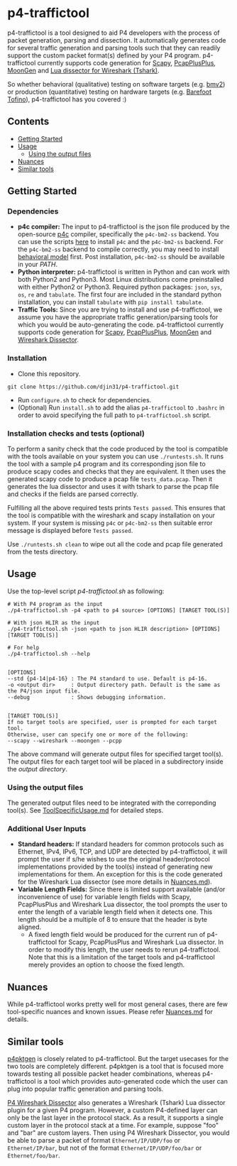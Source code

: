 # p4-traffictool

p4-traffictool is a tool designed to aid P4 developers with the process of packet generation, parsing and dissection. It automatically generates code for several traffic generation and parsing tools such that they can readily support the custom packet format(s) defined by your P4 program. p4-traffictool currently supports code generation for [Scapy](https://scapy.net), [PcapPlusPlus](https://github.com/seladb/PcapPlusPlus), [MoonGen](https://github.com/emmericp/MoonGen/) and [Lua dissector for Wireshark (Tshark)](https://wiki.wireshark.org/Lua/Dissectors).

So whether behavioral (qualitative) testing on software targets (e.g. [bmv2](https://github.com/p4lang/behavioral-model)) or production (quantitative) testing on hardware targets (e.g. [Barefoot Tofino](https://barefootnetworks.com/products/brief-tofino/)), p4-traffictool has you covered :)


## Contents
* [Getting Started](#getting-started)
* [Usage](#usage)
  * [Using the output files](#using-the-output-files)
* [Nuances](#nuances)
* [Similar tools](#similar-tools)


## Getting Started
### Dependencies
* **p4c compiler:** The input to p4-traffictool is the json file produced by the open-source [p4c](https://github.com/p4lang/p4c) compiler, specifically the `p4c-bm2-ss` backend. You can use the scripts [here](https://github.com/jafingerhut/p4-guide) to install `p4c` and the `p4c-bm2-ss` backend. For the `p4c-bm2-ss` backend to compile correctly, you may need to install [behavioral model](https://github.com/p4lang/behavioral-model) first. Post installation, `p4c-bm2-ss` should be available in your _PATH_. 
* **Python interpreter:** p4-traffictool is written in Python and can work with both Python2 and Python3. Most Linux distributions come preinstalled with either Python2 or Python3. Required python packages: `json`, `sys`, `os`, `re` and `tabulate`. The first four are included in the standard python installation, you can install `tabulate` with `pip install tabulate`.
* **Traffic Tools:** Since you are trying to install and use p4-traffictool, we assume you have the appropriate traffic generation/parsing tools for which you would be auto-generating the code. p4-traffictool currently supports code generation for [Scapy](https://scapy.net), [PcapPlusPlus](https://github.com/seladb/PcapPlusPlus), [MoonGen](https://github.com/emmericp/MoonGen/) and [Wireshark Dissector](https://wiki.wireshark.org/Lua/Dissectors).

### Installation
* Clone this repository. 
```
git clone https://github.com/djin31/p4-traffictool.git
```
* Run `configure.sh` to check for dependencies.
* (Optional) Run `install.sh` to add the alias `p4-traffictool` to `.bashrc` in order to avoid specifying the full path to `p4-traffictool.sh` script.

### Installation checks and tests (optional)
To perform a sanity check that the code produced by the tool is compatible with the tools available on your system you can use `./runtests.sh`. It runs the tool with a sample p4 program and its corresponding json file to produce scapy codes and checks that they are equivalent.
It then uses the generated scapy code to produce a pcap file `tests_data.pcap`. Then it generates the lua dissector and uses it with tshark to parse the pcap file and checks if the fields are parsed correctly.

Fulfilling all the above required tests prints `Tests passed`. This ensures that the tool is compatible with the wireshark and scapy installation on your system. If your system is missing `p4c` or `p4c-bm2-ss` then suitable error message is displayed before `Tests passed`.

Use `./runtests.sh clean` to wipe out all the code and pcap file generated from the tests directory.

## Usage

Use the top-level script _p4-traffictool.sh_ as following:
```
# With P4 program as the input
./p4-traffictool.sh -p4 <path to p4 source> [OPTIONS] [TARGET TOOL(S)]

# With json HLIR as the input
./p4-traffictool.sh -json <path to json HLIR description> [OPTIONS] [TARGET TOOL(S)]

# For help
./p4-traffictool.sh --help


[OPTIONS]
--std {p4-14|p4-16} : The P4 standard to use. Default is p4-16.
-o <output dir>     : Output directory path. Default is the same as the P4/json input file.
--debug             : Shows debugging information.


[TARGET TOOL(S)]
If no target tools are specified, user is prompted for each target tool.
Otherwise, user can specify one or more of the following:
--scapy --wireshark --moongen --pcpp
```
The above command will generate output files for specified target tool(s). The output files for each target tool will be placed in a subdirectory inside the _output directory_.

### Using the output files
The generated output files need to be integrated with the correponding tool(s). See [ToolSpecificUsage.md](ToolSpecificUsage.md) for detailed steps.


### Additional User Inputs
* **Standard headers:** If standard headers for common protocols such as Ethernet, IPv4, IPv6, TCP, and UDP are detected by p4-traffictool, it will prompt the user if s/he wishes to use the original header/protocol implementations provided by the tool(s) instead of generating new implementations for them. An exception for this is the code generated for the Wireshark Lua dissector (see more details in [Nuances.md](Nuances.md)).
* **Variable Length Fields:** Since there is limited support  available (and/or inconvenience of use) for variable length fields with Scapy, PcapPlusPlus and Wireshark Lua dissector, the tool prompts the user to enter the length of a variable length field when it detects one. This length should be a multiple of 8 to ensure that the header is byte aligned.
  * A fixed length field would be produced for the current run of p4-traffictool for Scapy, PcapPlusPlus and Wireshark Lua dissector. In order to modify this length, the user needs to rerun p4-traffictool. Note that this is a limitation of the target tools and p4-traffictool merely provides an option to choose the fixed length. 

## Nuances
While p4-traffictool works pretty well for most general cases, there are few tool-specific nuances and known issues. Please refer [Nuances.md](Nuances.md) for details.


## Similar tools
[p4pktgen](https://github.com/p4pktgen/p4pktgen) is closely related to p4-traffictool. But the target usecases for the two tools are completely different. p4pktgen is a tool that is focused more towards testing all possible packet header combinations, whereas p4-traffictool is a tool which provides auto-generated code which the user can plug into popular traffic generation and parsing tools.

[P4 Wireshark Dissector](https://github.com/gnikol/P4-Wireshark-Dissector) also generates a Wireshark (Tshark) Lua dissector plugin for a given P4 program. However, a custom P4-defined layer can only be the last layer in the protocol stack. As a result, it supports a single custom layer in the protocol stack at a time. For example, suppose "foo" and "bar" are custom layers. Then using P4 Wireshark Dissector, you would be able to parse a packet of format `Ethernet/IP/UDP/foo` or `Ethernet/IP/bar`, but not of the format `Ethernet/IP/UDP/foo/bar` or `Ethernet/foo/bar`.
